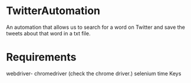 # TwitterAutomation
An automation that allows us to search for a word on Twitter and save the tweets about that word in a txt file.
# Requirements
webdriver- chromedriver (check the chrome driver.)
selenium
time
Keys
